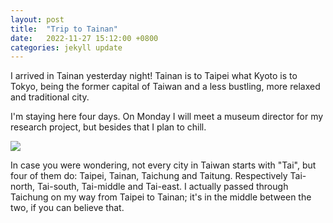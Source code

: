 ```yaml
---
layout: post
title:  "Trip to Tainan"
date:   2022-11-27 15:12:00 +0800
categories: jekyll update
---
```


I arrived in Tainan yesterday night! Tainan is to Taipei what Kyoto is to Tokyo, being the former capital of Taiwan and a less bustling, more relaxed and traditional city. 

I'm staying here four days. On Monday I will meet a museum director for my research project, but besides that I plan to chill.

![](https://www.worldatlas.com/upload/b4/3a/c9/tw-01.jpg)

In case you were wondering, not every city in Taiwan starts with "Tai", but four of them do: Taipei, Tainan, Taichung and Taitung. Respectively Tai-north, Tai-south, Tai-middle and Tai-east. I actually passed through Taichung on my way from Taipei to Tainan; it's in the middle between the two, if you can believe that. 


